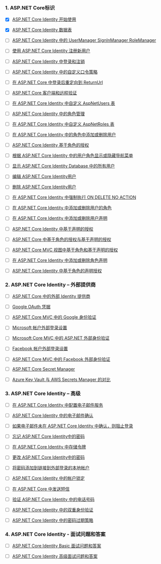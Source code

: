 ### 1. ASP.NET Core标识
    
- [x] [ASP.NET Core Identity 开始使用](https://dotnettutorials.net/lesson/asp-net-core-identity-setup/)
    
- [x] [ASP.NET Core Identity 数据表](https://dotnettutorials.net/lesson/asp-net-core-identity-tables/)
    
- [ ] [ASP.NET Core Identity 中的 UserManager SignInManager RoleManager](https://dotnettutorials.net/lesson/usermanager-signinmanager-rolemanager-in-asp-net-core-identity/)
    
- [ ] [使用 ASP.NET Core Identity 注册新用户](https://dotnettutorials.net/lesson/register-new-user-using-asp-net-core-identity/)
    
- [ ] [ASP.NET Core Identity 中登录和注销](https://dotnettutorials.net/lesson/login-and-logout-in-asp-net-core-identity/)
    
- [ ] [ASP.NET Core Identity 中的自定义口令策略](https://dotnettutorials.net/lesson/custom-password-policy-in-asp-net-core-identity/)
    
- [ ] [在 ASP.NET Core 中登录后重定向到 ReturnUrl](https://dotnettutorials.net/lesson/redirect-to-returnurl-after-login-in-asp-net-core/)
    
- [ ] [ASP.NET Core 客户端和远程验证](https://dotnettutorials.net/lesson/asp-net-core-client-side-and-remote-validation/)
    
- [ ] [在 ASP.NET Core Identity 中自定义 AspNetUsers 表](https://dotnettutorials.net/lesson/customizing-aspnetusers-table-in-asp-net-core-identity/)
    
- [ ] [ASP.NET Core Identity 中的角色管理](https://dotnettutorials.net/lesson/roles-management-in-asp-net-core-identity/)
    
- [ ] [在 ASP.NET Core Identity 中自定义 AspNetRoles 表](https://dotnettutorials.net/lesson/customizing-aspnetroles-table-in-asp-net-core-identity/)
    
- [ ] [在 ASP.NET Core Identity 中的角色中添加或删除用户](https://dotnettutorials.net/lesson/how-to-add-or-remove-users-from-role-in-asp-net-core-identity/)
    
- [ ] [ASP.NET Core Identity 基于角色的授权](https://dotnettutorials.net/lesson/asp-net-core-identity-role-based-authorization/)
    
- [ ] [根据 ASP.NET Core Identity 中的用户角色显示或隐藏导航菜单](https://dotnettutorials.net/lesson/show-or-hide-navigation-menu-based-on-user-role-in-asp-net-coreidentity/)
    
- [ ] [显示 ASP.NET Core Identity Database 中的所有用户](https://dotnettutorials.net/lesson/how-to-display-all-users-from-asp-net-core-identity-database/)
    
- [ ] [编辑 ASP.NET Core Identity用户](https://dotnettutorials.net/lesson/how-to-edit-asp-net-core-identity-user/)
    
- [ ] [删除 ASP.NET Core Identity用户](https://dotnettutorials.net/lesson/how-to-delete-asp-net-core-identity-user/)
    
- [ ] [在 ASP.NET Core Identity 中强制执行 ON DELETE NO ACTION](https://dotnettutorials.net/lesson/how-to-enforce-on-delete-no-action-in-asp-net-core-identity/)
    
- [ ] [在 ASP.NET Core Identity 中添加或删除用户的角色](https://dotnettutorials.net/lesson/add-or-remove-roles-from-a-user-in-asp-net-core-identity/)
    
- [ ] [在 ASP.NET Core Identity 中添加或删除用户声明](https://dotnettutorials.net/lesson/add-or-remove-user-claims-in-asp-net-core-identity/)
    
- [ ] [ASP.NET Core Identity 中基于声明的授权](https://dotnettutorials.net/lesson/claims-based-authorization-in-asp-net-core-identity/)
    
- [ ] [ASP.NET Core 中基于角色的授权与基于声明的授权](https://dotnettutorials.net/lesson/role-based-authorization-vs-claims-based-authorization-in-asp-net-core/)
    
- [ ] [ASP.NET Core MVC 视图中基于角色和基于声明的授权](https://dotnettutorials.net/lesson/role-and-claim-based-authorization-in-asp-net-core-mvc-views/)
    
- [ ] [在 ASP.NET Core Identity 中添加或删除角色声明](https://dotnettutorials.net/lesson/add-or-remove-role-claims-in-asp-net-core-identity/)
    
- [ ] [ASP.NET Core Identity 中基于角色的声明授权](https://dotnettutorials.net/lesson/role-based-claims-authorization-in-asp-net-core-identity/)

### 2. ASP.NET Core Identity – 外部提供商
    
- [ ] [ASP.NET Core 中的外部 Identity 提供商](https://dotnettutorials.net/lesson/external-identity-providers-in-asp-net-core/)
    
- [ ] [Google OAuth 凭据](https://dotnettutorials.net/lesson/how-to-create-google-oauth-credentials/)
    
- [ ] [ASP.NET Core MVC 中的 Google 身份验证](https://dotnettutorials.net/lesson/google-authentication-in-asp-net-core-mvc/)
    
- [ ] [Microsoft 帐户外部登录设置](https://dotnettutorials.net/lesson/microsoft-account-external-login-setup/)
    
- [ ] [Microsoft Core MVC 中的 ASP.NET 外部身份验证](https://dotnettutorials.net/lesson/integrating-microsoft-external-authentication-in-asp-net-core-mvc/)
    
- [ ] [Facebook 帐户外部登录设置](https://dotnettutorials.net/lesson/facebook-account-external-login-setup/)
    
- [ ] [ASP.NET Core MVC 中的 Facebook 外部身份验证](https://dotnettutorials.net/lesson/facebook-external-authentication-in-asp-net-core-mvc/)
    
- [ ] [ASP.NET Core Secret Manager](https://dotnettutorials.net/lesson/asp-net-core-secret-manager/)
    
- [ ] [Azure Key Vault 与 AWS Secrets Manager 的对比](https://dotnettutorials.net/lesson/azure-key-vault-vs-aws-secrets-manager/)

### 3. ASP.NET Core Identity – 高级
    
- [ ] [在 ASP.NET Core Identity 中配置电子邮件服务](https://dotnettutorials.net/lesson/configuring-email-service-in-asp-net-core-identity/)
    
- [ ] [ASP.NET Core Identity 中的电子邮件确认](https://dotnettutorials.net/lesson/email-confirmation-in-asp-net-core-identity/)
    
- [ ] [如果电子邮件未在 ASP.NET Core Identity 中确认，则阻止登录](https://dotnettutorials.net/lesson/block-login-if-email-not-confirmed-in-asp-net-core-identity/)
    
- [ ] [忘记 ASP.NET Core Identity中的密码](https://dotnettutorials.net/lesson/forgot-password-in-asp-net-core-identity/)
    
- [ ] [在 ASP.NET Core Identity 中存储令牌](https://dotnettutorials.net/lesson/how-to-store-tokens-in-asp-net-core-identity/)
    
- [ ] [更改 ASP.NET Core Identity中的密码](https://dotnettutorials.net/lesson/change-password-in-asp-net-core-identity/)
    
- [ ] [将密码添加到链接到外部登录的本地帐户](https://dotnettutorials.net/lesson/add-password-to-local-account-linked-to-external-login-in-asp-net-core-identity/)
    
- [ ] [ASP.NET Core Identity 中的帐户锁定](https://dotnettutorials.net/lesson/account-lockout-in-asp-net-core-identity/)
    
- [ ] [在 ASP.NET Core 中发送短信](https://dotnettutorials.net/lesson/how-to-send-sms-in-asp-net-core/)
    
- [ ] [验证 ASP.NET Core Identity 中的电话号码](https://dotnettutorials.net/lesson/verify-phone-number-in-asp-net-core-identity/)
    
- [ ] [ASP.NET Core Identity 中的双重身份验证](https://dotnettutorials.net/lesson/two-factor-authentication-in-asp-net-core-identity/)
    
- [ ] [ASP.NET Core Identity 中的密码过期策略](https://dotnettutorials.net/lesson/password-expiration-policy-in-asp-net-core-identity/)

### 4. ASP.NET Core Identity - 面试问题和答案
    
- [ ] [ASP.NET Core Identity Basic 面试问题和答案](https://dotnettutorials.net/lesson/asp-net-core-identity-basic-interview-questions-and-answers/)
    
- [ ] [ASP.NET Core Identity 高级面试问题和答案](https://dotnettutorials.net/lesson/asp-net-core-identity-advanced-interview-questions-and-answers/)